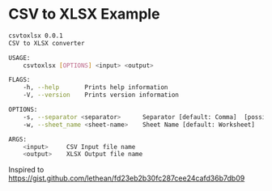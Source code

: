 # CSV to XLSX Example

```sh
csvtoxlsx 0.0.1
CSV to XLSX converter

USAGE:
    csvtoxlsx [OPTIONS] <input> <output>

FLAGS:
    -h, --help       Prints help information
    -V, --version    Prints version information

OPTIONS:
    -s, --separator <separator>      Separator [default: Comma]  [possible values: Comma, Semicolon, Point]
    -w, --sheet_name <sheet-name>    Sheet Name [default: Worksheet]

ARGS:
    <input>     CSV Input file name
    <output>    XLSX Output file name

```

Inspired to https://gist.github.com/lethean/fd23eb2b30fc287cee24cafd36b7db09
